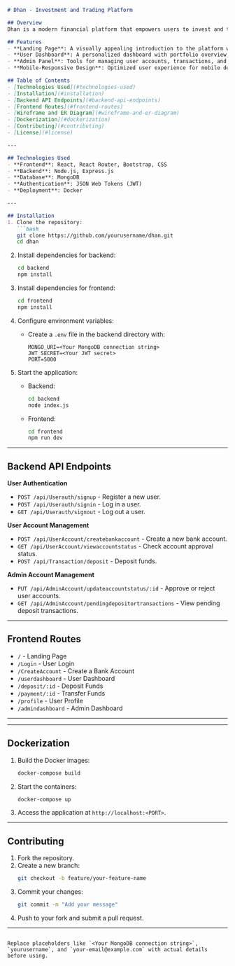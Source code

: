 

```markdown
# Dhan - Investment and Trading Platform

## Overview
Dhan is a modern financial platform that empowers users to invest and trade in stocks, mutual funds, ETFs, cryptocurrencies, and commodities. Designed with simplicity and functionality, it provides a seamless experience for both novice and experienced investors.

## Features
- **Landing Page**: A visually appealing introduction to the platform with quick access to login and sign-up features.
- **User Dashboard**: A personalized dashboard with portfolio overview, recent transactions, and a watchlist for monitoring selected assets.
- **Admin Panel**: Tools for managing user accounts, transactions, and approvals.
- **Mobile-Responsive Design**: Optimized user experience for mobile devices with responsive layouts.

## Table of Contents
- [Technologies Used](#technologies-used)
- [Installation](#installation)
- [Backend API Endpoints](#backend-api-endpoints)
- [Frontend Routes](#frontend-routes)
- [Wireframe and ER Diagram](#wireframe-and-er-diagram)
- [Dockerization](#dockerization)
- [Contributing](#contributing)
- [License](#license)

---

## Technologies Used
- **Frontend**: React, React Router, Bootstrap, CSS
- **Backend**: Node.js, Express.js
- **Database**: MongoDB
- **Authentication**: JSON Web Tokens (JWT)
- **Deployment**: Docker

---

## Installation
1. Clone the repository:
   ```bash
   git clone https://github.com/yourusername/dhan.git
   cd dhan
   ```

2. Install dependencies for backend:
   ```bash
   cd backend
   npm install
   ```

3. Install dependencies for frontend:
   ```bash
   cd frontend
   npm install
   ```

4. Configure environment variables:
   - Create a `.env` file in the backend directory with:
     ```plaintext
     MONGO_URI=<Your MongoDB connection string>
     JWT_SECRET=<Your JWT secret>
     PORT=5000
     ```
   
5. Start the application:
   - Backend:
     ```bash
     cd backend
     node index.js
     ```
   - Frontend:
     ```bash
     cd frontend
     npm run dev
     ```

---

## Backend API Endpoints
**User Authentication**
- `POST /api/Userauth/signup` - Register a new user.
- `POST /api/Userauth/signin` - Log in a user.
- `GET /api/Userauth/signout` - Log out a user.

**User Account Management**
- `POST /api/UserAccount/createbankaccount` - Create a new bank account.
- `GET /api/UserAccount/viewaccountstatus` - Check account approval status.
- `POST /api/Transaction/deposit` - Deposit funds.

**Admin Account Management**
- `PUT /api/AdminAccount/updateaccountstatus/:id` - Approve or reject user accounts.
- `GET /api/AdminAccount/pendingdepositortransactions` - View pending deposit transactions.



---

## Frontend Routes
- `/` - Landing Page
- `/Login` - User Login
- `/CreateAccount` - Create a Bank Account
- `/userdashboard` - User Dashboard
- `/deposit/:id` - Deposit Funds
- `/payment/:id` - Transfer Funds
- `/profile` - User Profile
- `/admindashboard` - Admin Dashboard

---


---

## Dockerization
1. Build the Docker images:
   ```bash
   docker-compose build
   ```

2. Start the containers:
   ```bash
   docker-compose up
   ```

3. Access the application at `http://localhost:<PORT>`.

---

## Contributing
1. Fork the repository.
2. Create a new branch:
   ```bash
   git checkout -b feature/your-feature-name
   ```
3. Commit your changes:
   ```bash
   git commit -m "Add your message"
   ```
4. Push to your fork and submit a pull request.

---


```

Replace placeholders like `<Your MongoDB connection string>`, `yourusername`, and `your-email@example.com` with actual details before using.
